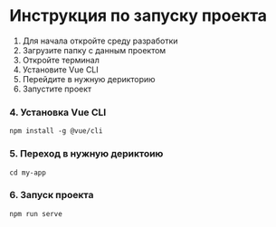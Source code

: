 # Инструкция по запуску проекта
  1.  Для начала откройте среду разработки
  2.  Загрузите папку с данным проектом
  3.  Откройте терминал
  4.  Установите Vue CLI
  5.  Перейдите в нужную дерикторию
  6.  Запустите проект

### 4. Установка Vue CLI
```
npm install -g @vue/cli
```

### 5. Переход в нужную дериктоию
```
cd my-app
```

### 6. Запуск проекта
```
npm run serve
```

